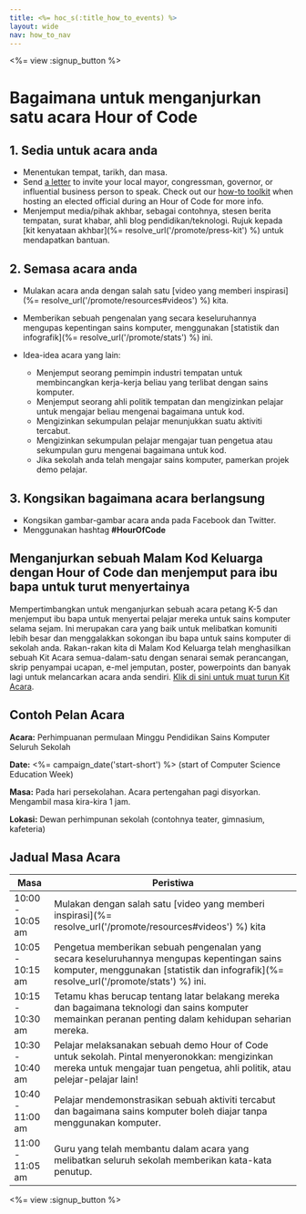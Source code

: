 ```yaml
---
title: <%= hoc_s(:title_how_to_events) %>
layout: wide
nav: how_to_nav
---
```

<%= view :signup_button %>

# Bagaimana untuk menganjurkan satu acara Hour of Code

## 1. Sedia untuk acara anda

- Menentukan tempat, tarikh, dan masa.
- Send [a letter](https://hourofcode.com/promote/resources#sample-emails) to invite your local mayor, congressman, governor, or influential business person to speak. Check out our [how-to toolkit](%=localized_file('/files/elected-official.pdf')%) when hosting an elected official during an Hour of Code for more info.
- Menjemput media/pihak akhbar, sebagai contohnya, stesen berita tempatan, surat khabar, ahli blog pendidikan/teknologi. Rujuk kepada [kit kenyataan akhbar](%= resolve_url('/promote/press-kit') %) untuk mendapatkan bantuan.

## 2. Semasa acara anda

- Mulakan acara anda dengan salah satu [video yang memberi inspirasi](%= resolve_url('/promote/resources#videos') %) kita.
- Memberikan sebuah pengenalan yang secara keseluruhannya mengupas kepentingan sains komputer, menggunakan [statistik dan infografik](%= resolve_url('/promote/stats') %) ini.   
      
    
- Idea-idea acara yang lain: 
    - Menjemput seorang pemimpin industri tempatan untuk membincangkan kerja-kerja beliau yang terlibat dengan sains komputer.
    - Menjemput seorang ahli politik tempatan dan mengizinkan pelajar untuk mengajar beliau mengenai bagaimana untuk kod.
    - Mengizinkan sekumpulan pelajar menunjukkan suatu aktiviti tercabut.
    - Mengizinkan sekumpulan pelajar mengajar tuan pengetua atau sekumpulan guru mengenai bagaimana untuk kod.
    - Jika sekolah anda telah mengajar sains komputer, pamerkan projek demo pelajar.

## 3. Kongsikan bagaimana acara berlangsung

- Kongsikan gambar-gambar acara anda pada Facebook dan Twitter. 
- Menggunakan hashtag **#HourOfCode**

## Menganjurkan sebuah Malam Kod Keluarga dengan Hour of Code dan menjemput para ibu bapa untuk turut menyertainya

Mempertimbangkan untuk menganjurkan sebuah acara petang K-5 dan menjemput ibu bapa untuk menyertai pelajar mereka untuk sains komputer selama sejam. Ini merupakan cara yang baik untuk melibatkan komuniti lebih besar dan menggalakkan sokongan ibu bapa untuk sains komputer di sekolah anda. Rakan-rakan kita di Malam Kod Keluarga telah menghasilkan sebuah Kit Acara semua-dalam-satu dengan senarai semak perancangan, skrip penyampai ucapan, e-mel jemputan, poster, powerpoints dan banyak lagi untuk melancarkan acara anda sendiri. [Klik di sini untuk muat turun Kit Acara](http://www.familycodenight.org/DownloadCodeDotOrg.html).

## Contoh Pelan Acara

**Acara:** Perhimpuanan permulaan Minggu Pendidikan Sains Komputer Seluruh Sekolah

**Date:** <%= campaign_date('start-short') %> (start of Computer Science Education Week)

**Masa:** Pada hari persekolahan. Acara pertengahan pagi disyorkan. Mengambil masa kira-kira 1 jam.

**Lokasi:** Dewan perhimpunan sekolah (contohnya teater, gimnasium, kafeteria)   
  


## Jadual Masa Acara

| Masa             | Peristiwa                                                                                                                                                                             |
| ---------------- | ------------------------------------------------------------------------------------------------------------------------------------------------------------------------------------- |
| 10:00 - 10:05 am | Mulakan dengan salah satu [video yang memberi inspirasi](%= resolve_url('/promote/resources#videos') %) kita                                                                          |
| 10:05 - 10:15 am | Pengetua memberikan sebuah pengenalan yang secara keseluruhannya mengupas kepentingan sains komputer, menggunakan [statistik dan infografik](%= resolve_url('/promote/stats') %) ini. |
| 10:15 - 10:30 am | Tetamu khas berucap tentang latar belakang mereka dan bagaimana teknologi dan sains komputer memainkan peranan penting dalam kehidupan seharian mereka.                               |
| 10:30 - 10:40 am | Pelajar melaksanakan sebuah demo Hour of Code untuk sekolah. Pintal menyeronokkan: mengizinkan mereka untuk mengajar tuan pengetua, ahli politik, atau pelejar-pelajar lain!          |
| 10:40 - 11:00 am | Pelajar mendemonstrasikan sebuah aktiviti tercabut dan bagaimana sains komputer boleh diajar tanpa menggunakan komputer.                                                              |
| 11:00 - 11:05 am | Guru yang telah membantu dalam acara yang melibatkan seluruh sekolah memberikan kata-kata penutup.                                                                                    |

<%= view :signup_button %>